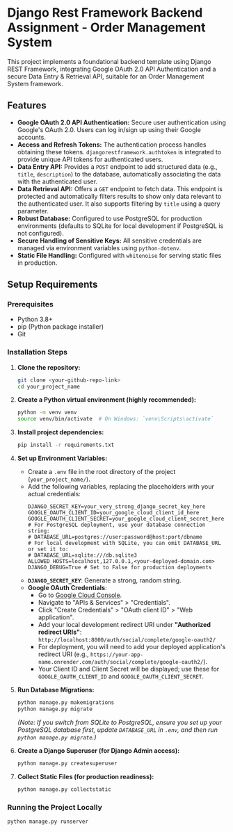 # Django Rest Framework Backend Assignment - Order Management System 

This project implements a foundational backend template using Django REST Framework, integrating Google OAuth 2.0 API Authentication and a secure Data Entry & Retrieval API, suitable for an Order Management System framework.

## Features

* **Google OAuth 2.0 API Authentication:** Secure user authentication using Google's OAuth 2.0. Users can log in/sign up using their Google accounts.
* **Access and Refresh Tokens:** The authentication process handles obtaining these tokens. `djangorestframework.authtoken` is integrated to provide unique API tokens for authenticated users.
* **Data Entry API:** Provides a `POST` endpoint to add structured data (e.g., `title`, `description`) to the database, automatically associating the data with the authenticated user.
* **Data Retrieval API:** Offers a `GET` endpoint to fetch data. This endpoint is protected and automatically filters results to show only data relevant to the authenticated user. It also supports filtering by `title` using a query parameter.
* **Robust Database:** Configured to use PostgreSQL for production environments (defaults to SQLite for local development if PostgreSQL is not configured).
* **Secure Handling of Sensitive Keys:** All sensitive credentials are managed via environment variables using `python-dotenv`.
* **Static File Handling:** Configured with `whitenoise` for serving static files in production.

## Setup Requirements

### Prerequisites

* Python 3.8+
* pip (Python package installer)
* Git

### Installation Steps

1.  **Clone the repository:**
    ```bash
    git clone <your-github-repo-link>
    cd your_project_name
    ```
2.  **Create a Python virtual environment (highly recommended):**
    ```bash
    python -m venv venv
    source venv/bin/activate  # On Windows: `venv\Scripts\activate`
    ```
3.  **Install project dependencies:**
    ```bash
    pip install -r requirements.txt
    ```
4.  **Set up Environment Variables:**
    * Create a `.env` file in the root directory of the project (`your_project_name/`).
    * Add the following variables, replacing the placeholders with your actual credentials:
        ```
        DJANGO_SECRET_KEY=your_very_strong_django_secret_key_here
        GOOGLE_OAUTH_CLIENT_ID=your_google_cloud_client_id_here
        GOOGLE_OAUTH_CLIENT_SECRET=your_google_cloud_client_secret_here
        # For PostgreSQL deployment, use your database connection string:
        # DATABASE_URL=postgres://user:password@host:port/dbname
        # For local development with SQLite, you can omit DATABASE_URL or set it to:
        # DATABASE_URL=sqlite:///db.sqlite3
        ALLOWED_HOSTS=localhost,127.0.0.1,<your-deployed-domain.com>
        DJANGO_DEBUG=True # Set to False for production deployments
        ```
    * **`DJANGO_SECRET_KEY`**: Generate a strong, random string.
    * **Google OAuth Credentials**:
        * Go to [Google Cloud Console](https://console.cloud.google.com/).
        * Navigate to "APIs & Services" > "Credentials".
        * Click "Create Credentials" > "OAuth client ID" > "Web application".
        * Add your local development redirect URI under **"Authorized redirect URIs"**:
            `http://localhost:8000/auth/social/complete/google-oauth2/`
        * For deployment, you will need to add your deployed application's redirect URI (e.g., `https://your-app-name.onrender.com/auth/social/complete/google-oauth2/`).
        * Your Client ID and Client Secret will be displayed; use these for `GOOGLE_OAUTH_CLIENT_ID` and `GOOGLE_OAUTH_CLIENT_SECRET`.

5.  **Run Database Migrations:**
    ```bash
    python manage.py makemigrations
    python manage.py migrate
    ```
    *(Note: If you switch from SQLite to PostgreSQL, ensure you set up your PostgreSQL database first, update `DATABASE_URL` in `.env`, and then run `python manage.py migrate`.)*

6.  **Create a Django Superuser (for Django Admin access):**
    ```bash
    python manage.py createsuperuser
    ```

7.  **Collect Static Files (for production readiness):**
    ```bash
    python manage.py collectstatic
    ```

### Running the Project Locally

```bash
python manage.py runserver
